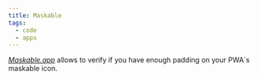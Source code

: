 ```yaml
---
title: Maskable
tags: 
  - code
  - apps
---
```

[<cite>Maskable.app</cite>](https://maskable.app) allows to verify if you have enough padding on your PWA´s maskable icon.